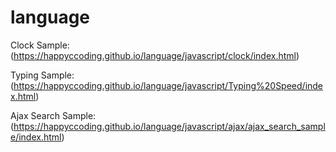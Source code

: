 # language
Clock Sample: (https://happyccoding.github.io/language/javascript/clock/index.html)

Typing Sample: (https://happyccoding.github.io/language/javascript/Typing%20Speed/index.html)

Ajax Search Sample: (https://happyccoding.github.io/language/javascript/ajax/ajax_search_sample/index.html)
